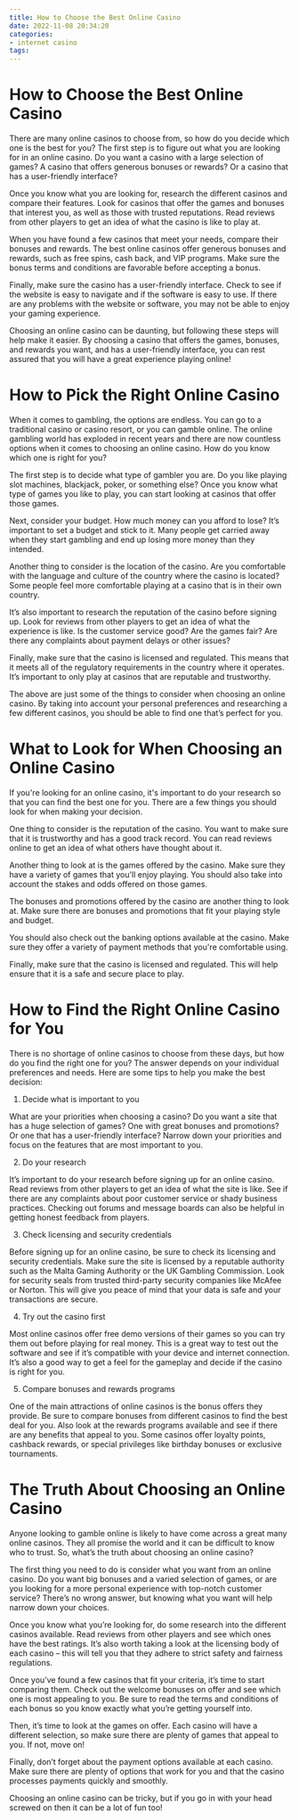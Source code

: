 ```yaml
---
title: How to Choose the Best Online Casino 
date: 2022-11-08 20:34:20
categories:
- internet casino
tags:
---
```



#  How to Choose the Best Online Casino 

There are many online casinos to choose from, so how do you decide which one is the best for you? The first step is to figure out what you are looking for in an online casino. Do you want a casino with a large selection of games? A casino that offers generous bonuses or rewards? Or a casino that has a user-friendly interface?

Once you know what you are looking for, research the different casinos and compare their features. Look for casinos that offer the games and bonuses that interest you, as well as those with trusted reputations. Read reviews from other players to get an idea of what the casino is like to play at.

When you have found a few casinos that meet your needs, compare their bonuses and rewards. The best online casinos offer generous bonuses and rewards, such as free spins, cash back, and VIP programs. Make sure the bonus terms and conditions are favorable before accepting a bonus.

Finally, make sure the casino has a user-friendly interface. Check to see if the website is easy to navigate and if the software is easy to use. If there are any problems with the website or software, you may not be able to enjoy your gaming experience.

Choosing an online casino can be daunting, but following these steps will help make it easier. By choosing a casino that offers the games, bonuses, and rewards you want, and has a user-friendly interface, you can rest assured that you will have a great experience playing online!

#  How to Pick the Right Online Casino 

When it comes to gambling, the options are endless. You can go to a traditional casino or casino resort, or you can gamble online. The online gambling world has exploded in recent years and there are now countless options when it comes to choosing an online casino. How do you know which one is right for you?

The first step is to decide what type of gambler you are. Do you like playing slot machines, blackjack, poker, or something else? Once you know what type of games you like to play, you can start looking at casinos that offer those games.

Next, consider your budget. How much money can you afford to lose? It’s important to set a budget and stick to it. Many people get carried away when they start gambling and end up losing more money than they intended.

Another thing to consider is the location of the casino. Are you comfortable with the language and culture of the country where the casino is located? Some people feel more comfortable playing at a casino that is in their own country.

It’s also important to research the reputation of the casino before signing up. Look for reviews from other players to get an idea of what the experience is like. Is the customer service good? Are the games fair? Are there any complaints about payment delays or other issues?

Finally, make sure that the casino is licensed and regulated. This means that it meets all of the regulatory requirements in the country where it operates. It’s important to only play at casinos that are reputable and trustworthy.

The above are just some of the things to consider when choosing an online casino. By taking into account your personal preferences and researching a few different casinos, you should be able to find one that’s perfect for you.

#  What to Look for When Choosing an Online Casino 

If you're looking for an online casino, it's important to do your research so that you can find the best one for you. There are a few things you should look for when making your decision.

One thing to consider is the reputation of the casino. You want to make sure that it is trustworthy and has a good track record. You can read reviews online to get an idea of what others have thought about it.

Another thing to look at is the games offered by the casino. Make sure they have a variety of games that you'll enjoy playing. You should also take into account the stakes and odds offered on those games.

The bonuses and promotions offered by the casino are another thing to look at. Make sure there are bonuses and promotions that fit your playing style and budget.

You should also check out the banking options available at the casino. Make sure they offer a variety of payment methods that you're comfortable using.

Finally, make sure that the casino is licensed and regulated. This will help ensure that it is a safe and secure place to play.

#  How to Find the Right Online Casino for You 

There is no shortage of online casinos to choose from these days, but how do you find the right one for you? The answer depends on your individual preferences and needs. Here are some tips to help you make the best decision:

1. Decide what is important to you

What are your priorities when choosing a casino? Do you want a site that has a huge selection of games? One with great bonuses and promotions? Or one that has a user-friendly interface? Narrow down your priorities and focus on the features that are most important to you.

2. Do your research

It’s important to do your research before signing up for an online casino. Read reviews from other players to get an idea of what the site is like. See if there are any complaints about poor customer service or shady business practices. Checking out forums and message boards can also be helpful in getting honest feedback from players.

3. Check licensing and security credentials

Before signing up for an online casino, be sure to check its licensing and security credentials. Make sure the site is licensed by a reputable authority such as the Malta Gaming Authority or the UK Gambling Commission. Look for security seals from trusted third-party security companies like McAfee or Norton. This will give you peace of mind that your data is safe and your transactions are secure.

4. Try out the casino first

Most online casinos offer free demo versions of their games so you can try them out before playing for real money. This is a great way to test out the software and see if it’s compatible with your device and internet connection. It’s also a good way to get a feel for the gameplay and decide if the casino is right for you.

5. Compare bonuses and rewards programs

One of the main attractions of online casinos is the bonus offers they provide. Be sure to compare bonuses from different casinos to find the best deal for you. Also look at the rewards programs available and see if there are any benefits that appeal to you. Some casinos offer loyalty points, cashback rewards, or special privileges like birthday bonuses or exclusive tournaments.

#  The Truth About Choosing an Online Casino

Anyone looking to gamble online is likely to have come across a great many online casinos. They all promise the world and it can be difficult to know who to trust. So, what’s the truth about choosing an online casino?

The first thing you need to do is consider what you want from an online casino. Do you want big bonuses and a varied selection of games, or are you looking for a more personal experience with top-notch customer service? There’s no wrong answer, but knowing what you want will help narrow down your choices.

Once you know what you’re looking for, do some research into the different casinos available. Read reviews from other players and see which ones have the best ratings. It’s also worth taking a look at the licensing body of each casino – this will tell you that they adhere to strict safety and fairness regulations.

Once you’ve found a few casinos that fit your criteria, it’s time to start comparing them. Check out the welcome bonuses on offer and see which one is most appealing to you. Be sure to read the terms and conditions of each bonus so you know exactly what you’re getting yourself into.

Then, it’s time to look at the games on offer. Each casino will have a different selection, so make sure there are plenty of games that appeal to you. If not, move on!

Finally, don’t forget about the payment options available at each casino. Make sure there are plenty of options that work for you and that the casino processes payments quickly and smoothly.

Choosing an online casino can be tricky, but if you go in with your head screwed on then it can be a lot of fun too!
